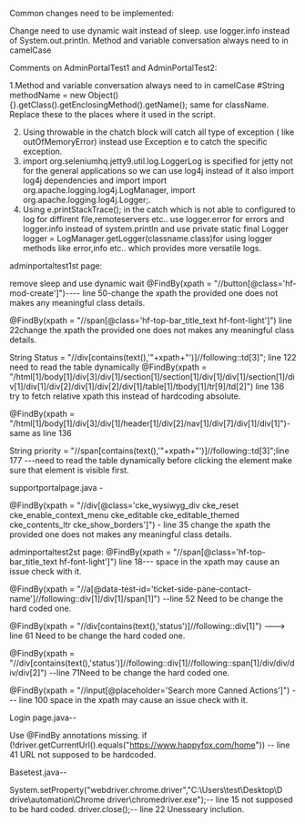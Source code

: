 Common changes need to be implemented:

Change need to use dynamic wait instead of sleep.
use logger.info instead of System.out.println.
Method and variable conversation always need to in camelCase 



Comments on AdminPortalTest1 and AdminPortalTest2:

1.Method and variable conversation always need to in camelCase 
#String methodName = new Object(){}.getClass().getEnclosingMethod().getName(); same for className.
Replace these to the places where it used in the script.

2. Using throwable in the chatch block will catch all type of exception ( like outOfMemoryError) instead use Exception e to catch the specific exception.
3. import org.seleniumhq.jetty9.util.log.LoggerLog is specified for jetty not for the general applications so we can use log4j instead of it also import log4j dependencies and import import org.apache.logging.log4j.LogManager, import org.apache.logging.log4j.Logger;.
4. Using e.printStackTrace(); in the catch which is not able to configured to log for diffirent file,remoteservers etc.. use logger.error for errors and logger.info instead of system.println and use  private static final Logger logger = LogManager.getLogger(classname.class)for using logger methods like error,info etc.. which provides more versatile logs.



adminportaltest1st page: 

 remove sleep and use dynamic wait
@FindBy(xpath = "//button[@class='hf-mod-create']")---- line 50-change the xpath the provided one does not makes any meaningful class details.

@FindBy(xpath = "//span[@class='hf-top-bar_title_text hf-font-light']") line 22change the xpath the provided one does not makes any meaningful class details.

String Status = "//div[contains(text(),'"+xpath+"')]//following::td[3]"; line 122 need to read the table dynamically
@FindBy(xpath = "/html[1]/body[1]/div[3]/div[1]/section[1]/section[1]/div[1]/div[1]/section[1]/div[1]/div[1]/div[2]/div[1]/div[2]/div[1]/table[1]/tbody[1]/tr[9]/td[2]") line 136 try to fetch relative xpath this instead of hardcoding absolute.


@FindBy(xpath = "/html[1]/body[1]/div[3]/div[1]/header[1]/div[2]/nav[1]/div[7]/div[1]/div[1]")- same as line 136

String priority = "//span[contains(text(),'"+xpath+"')]//following::td[3]";line 177 ---need to read the table dynamically
before clicking the element make sure that element is visible first.


supportportalpage.java -

@FindBy(xpath = "//div[@class='cke_wysiwyg_div cke_reset cke_enable_context_menu cke_editable cke_editable_themed cke_contents_ltr cke_show_borders']")  - line 35 change the xpath the provided one does not makes any meaningful class details.

adminportaltest2st page: @FindBy(xpath = "//span[@class='hf-top-bar_title_text hf-font-light']") line 18--- space in the xpath may cause an issue check with it.

@FindBy(xpath = "//a[@data-test-id='ticket-side-pane-contact-name']//following::div[1]/div[1]/span[1]") --line 52 Need to be change the hard coded one.

 @FindBy(xpath = "//div[contains(text(),'status')]//following::div[1]") ---> line 61 Need to be change the hard coded one.
 
@FindBy(xpath = "//div[contains(text(),'status')]//following::div[1]//following::span[1]/div/div/div/div[2]") --line 71Need to be change the hard coded one.

@FindBy(xpath = "//input[@placeholder='Search more Canned Actions']") --- line 100 space in the xpath may cause  an issue check with it.

Login page.java--

Use @FindBy annotations missing.
 if (!driver.getCurrentUrl().equals("https://www.happyfox.com/home")) -- line 41 URL not supposed to be hardcoded.

Basetest.java--

System.setProperty("webdriver.chrome.driver","C:\\Users\\test\\Desktop\\D drive\\automation\\Chrome driver\\chromedriver.exe");-- line 15 not supposed to be hard coded.
driver.close();-- line 22 Unesseary inclution.
